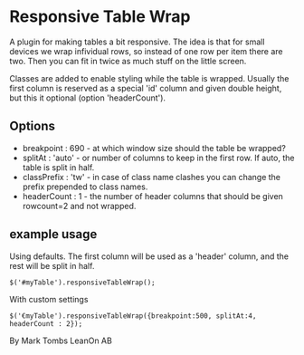 # Responsive Table Wrap

A plugin for making tables a bit responsive. The idea is that for small devices we wrap infividual rows, so instead of 
one row per item there are two. Then you can fit in twice as much stuff on the little screen.

Classes are added to enable styling while the table is wrapped. Usually the first column
 is reserved as a special 'id' column and given double height, but this it optional (option 'headerCount').

## Options

 - breakpoint : 690 - at which window size should the table be wrapped?
 - splitAt : 'auto' - or number of columns to keep in the first row. If auto, the table is split in half.
 - classPrefix : 'tw' - in case of class name clashes you can change the prefix prepended to class names.
 - headerCount : 1 - the number of header columns that should be given rowcount=2 and not wrapped.

## example usage

Using defaults. The first column will be used as a 'header' column, and the rest will be split in half.

    $('#myTable').responsiveTableWrap();

With custom settings

    $('€myTable').responsiveTableWrap({breakpoint:500, splitAt:4, headerCount : 2});

By Mark Tombs LeanOn AB